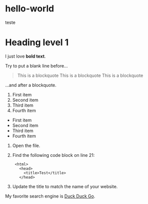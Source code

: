 # hello-world

teste

<h1>Heading level 1</h1>

I just love **bold text**.

Try to put a blank line before...

> This is a blockquote
> This is a blockquote
> This is a blockquote

...and after a blockquote. 


1. First item
2. Second item
3. Third item
4. Fourth item 

* First item
* Second item
* Third item
* Fourth item 

1. Open the file.
2. Find the following code block on line 21:

        <html>
          <head>
            <title>Test</title>
          </head>

3. Update the title to match the name of your website.

My favorite search engine is [Duck Duck Go](https://duckduckgo.com).

